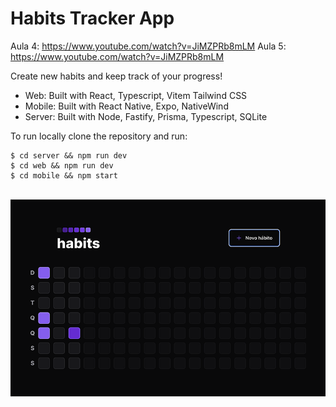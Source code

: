 # Habits Tracker App

Aula 4: https://www.youtube.com/watch?v=JiMZPRb8mLM
Aula 5: https://www.youtube.com/watch?v=JiMZPRb8mLM


Create new habits and keep track of your progress!

- Web: Built with React, Typescript, Vitem Tailwind CSS
- Mobile: Built with React Native, Expo, NativeWind
- Server: Built with Node, Fastify, Prisma, Typescript, SQLite

To run locally clone the repository and run:
<br>

```
$ cd server && npm run dev
$ cd web && npm run dev
$ cd mobile && npm start
```

<br>
<img src="./web.png"/>
